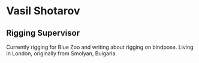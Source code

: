 # Vasil Shotarov
## Rigging Supervisor

Currently rigging for Blue Zoo and writing about rigging on bindpose. Living in London, originally from Smolyan, Bulgaria.
